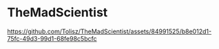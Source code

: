 # TheMadScientist



https://github.com/Tolisz/TheMadScientist/assets/84991525/b8e012d1-75fc-49d3-99d1-68fe98c5bcfc

